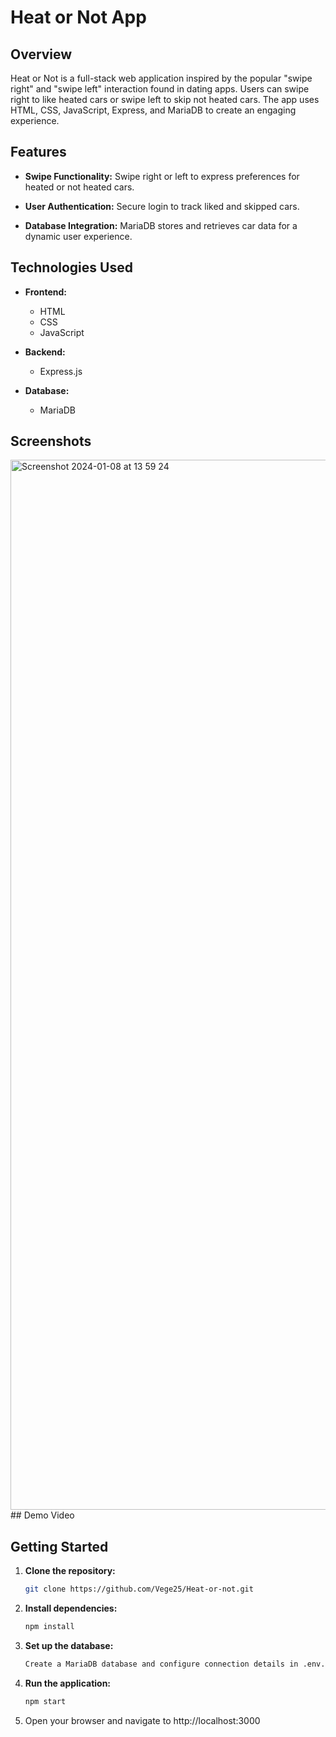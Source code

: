 # Heat or Not App

## Overview

Heat or Not is a full-stack web application inspired by the popular "swipe right" and "swipe left" interaction found in dating apps. Users can swipe right to like heated cars or swipe left to skip not heated cars. The app uses HTML, CSS, JavaScript, Express, and MariaDB to create an engaging experience.

## Features

- **Swipe Functionality:** Swipe right or left to express preferences for heated or not heated cars.
  
- **User Authentication:** Secure login to track liked and skipped cars.

- **Database Integration:** MariaDB stores and retrieves car data for a dynamic user experience.

## Technologies Used

- **Frontend:**
  - HTML
  - CSS
  - JavaScript

- **Backend:**
  - Express.js

- **Database:**
  - MariaDB

## Screenshots
<img width="1680" alt="Screenshot 2024-01-08 at 13 59 24" src="https://github.com/Vege25/Heat-or-not/assets/64736229/58aaa12f-7dd0-4872-824e-236170051efb">
## Demo Video


## Getting Started

1. **Clone the repository:**
   ```bash
   git clone https://github.com/Vege25/Heat-or-not.git
2. **Install dependencies:**
   ```bash
   npm install
3. **Set up the database:**
   ```bash
   Create a MariaDB database and configure connection details in .env.
4. **Run the application:**
   ```bash
   npm start
5. Open your browser and navigate to http://localhost:3000
